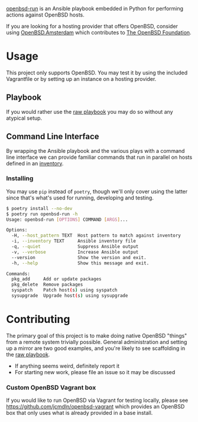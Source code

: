 [openbsd-run](https://github.com/jcmdln/openbsd-run) is an Ansible playbook
embedded in Python for performing actions against OpenBSD hosts.

If you are looking for a hosting provider that offers OpenBSD, consider using
[OpenBSD.Amsterdam](https://openbsd.amsterdam) which contributes to
[The OpenBSD Foundation](https://www.openbsdfoundation.org/).


Usage
==========
This project only supports OpenBSD. You may test it by using the included
Vagrantfile or by setting up an instance on a hosting provider.


Playbook
----------
If you would rather use the [raw playbook](./openbsd_run/playbook/) you may do
so without any atypical setup.


Command Line Interface
----------
By wrapping the Ansible playbook and the various plays with a command line
interface we can provide familiar commands that run in parallel on hosts
defined in an [inventory](./sample.inventory.yml).

### Installing
You may use `pip` instead of `poetry`, though we'll only cover using the
latter since that's what's used for running, developing and testing.
```sh
$ poetry install --no-dev
$ poetry run openbsd-run -h
Usage: openbsd-run [OPTIONS] COMMAND [ARGS]...

Options:
  -H, --host_pattern TEXT  Host pattern to match against inventory
  -i, --inventory TEXT     Ansible inventory file
  -q, --quiet              Suppress Ansible output
  -v, --verbose            Increase Ansible output
  --version                Show the version and exit.
  -h, --help               Show this message and exit.

Commands:
  pkg_add     Add or update packages
  pkg_delete  Remove packages
  syspatch    Patch host(s) using syspatch
  sysupgrade  Upgrade host(s) using sysupgrade
```


Contributing
==========
The primary goal of this project is to make doing native OpenBSD "things" from
a remote system trivially possible. General administration and setting up a
mirror are two good examples, and you're likely to see scaffolding in the
[raw playbook](./openbsd_run/playbook/).

* If anything seems weird, definitely report it
* For starting new work, please file an issue so it may be discussed

### Custom OpenBSD Vagrant box
If you would like to run OpenBSD via Vagrant for testing locally, please see
https://github.com/jcmdln/openbsd-vagrant which provides an OpenBSD box that
only uses what is already provided in a base install.
